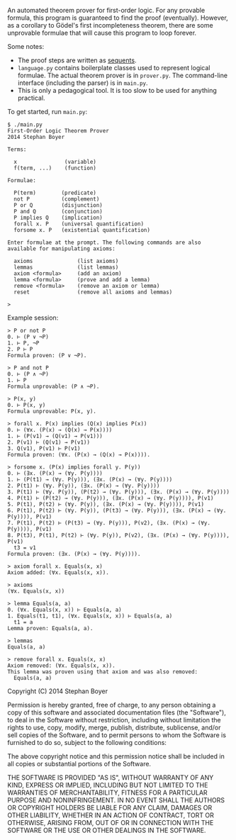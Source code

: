 An automated theorem prover for first-order logic. For any provable formula, this program is guaranteed to find the proof (eventually). However, as a corollary to Gödel's first incompleteness theorem, there are some unprovable formulae that will cause this program to loop forever.

Some notes:

* The proof steps are written as [sequents](http://en.wikipedia.org/wiki/Sequent).
* `language.py` contains boilerplate classes used to represent logical formulae. The actual theorem prover is in `prover.py`. The command-line interface (including the parser) is in `main.py`.
* This is only a pedagogical tool. It is too slow to be used for anything practical.

To get started, run `main.py`:

    $ ./main.py
    First-Order Logic Theorem Prover
    2014 Stephan Boyer

    Terms:

      x               (variable)
      f(term, ...)    (function)

    Formulae:

      P(term)        (predicate)
      not P          (complement)
      P or Q         (disjunction)
      P and Q        (conjunction)
      P implies Q    (implication)
      forall x. P    (universal quantification)
      forsome x. P   (existential quantification)

    Enter formulae at the prompt. The following commands are also available for manipulating axioms:

      axioms              (list axioms)
      lemmas              (list lemmas)
      axiom <formula>     (add an axiom)
      lemma <formula>     (prove and add a lemma)
      remove <formula>    (remove an axiom or lemma)
      reset               (remove all axioms and lemmas)

    >

Example session:

    > P or not P
    0. ⊢ (P ∨ ¬P)
    1. ⊢ P, ¬P
    2. P ⊢ P
    Formula proven: (P ∨ ¬P).

    > P and not P
    0. ⊢ (P ∧ ¬P)
    1. ⊢ P
    Formula unprovable: (P ∧ ¬P).

    > P(x, y)
    0. ⊢ P(x, y)
    Formula unprovable: P(x, y).

    > forall x. P(x) implies (Q(x) implies P(x))
    0. ⊢ (∀x. (P(x) → (Q(x) → P(x))))
    1. ⊢ (P(v1) → (Q(v1) → P(v1)))
    2. P(v1) ⊢ (Q(v1) → P(v1))
    3. Q(v1), P(v1) ⊢ P(v1)
    Formula proven: (∀x. (P(x) → (Q(x) → P(x)))).

    > forsome x. (P(x) implies forall y. P(y))
    0. ⊢ (∃x. (P(x) → (∀y. P(y))))
    1. ⊢ (P(t1) → (∀y. P(y))), (∃x. (P(x) → (∀y. P(y))))
    2. P(t1) ⊢ (∀y. P(y)), (∃x. (P(x) → (∀y. P(y))))
    3. P(t1) ⊢ (∀y. P(y)), (P(t2) → (∀y. P(y))), (∃x. (P(x) → (∀y. P(y))))
    4. P(t1) ⊢ (P(t2) → (∀y. P(y))), (∃x. (P(x) → (∀y. P(y)))), P(v1)
    5. P(t1), P(t2) ⊢ (∀y. P(y)), (∃x. (P(x) → (∀y. P(y)))), P(v1)
    6. P(t1), P(t2) ⊢ (∀y. P(y)), (P(t3) → (∀y. P(y))), (∃x. (P(x) → (∀y. P(y)))), P(v1)
    7. P(t1), P(t2) ⊢ (P(t3) → (∀y. P(y))), P(v2), (∃x. (P(x) → (∀y. P(y)))), P(v1)
    8. P(t3), P(t1), P(t2) ⊢ (∀y. P(y)), P(v2), (∃x. (P(x) → (∀y. P(y)))), P(v1)
      t3 = v1
    Formula proven: (∃x. (P(x) → (∀y. P(y)))).

    > axiom forall x. Equals(x, x)
    Axiom added: (∀x. Equals(x, x)).

    > axioms
    (∀x. Equals(x, x))

    > lemma Equals(a, a)
    0. (∀x. Equals(x, x)) ⊢ Equals(a, a)
    1. Equals(t1, t1), (∀x. Equals(x, x)) ⊢ Equals(a, a)
      t1 = a
    Lemma proven: Equals(a, a).

    > lemmas
    Equals(a, a)

    > remove forall x. Equals(x, x)
    Axiom removed: (∀x. Equals(x, x)).
    This lemma was proven using that axiom and was also removed:
      Equals(a, a)

Copyright (C) 2014 Stephan Boyer

Permission is hereby granted, free of charge, to any person obtaining a copy of this software and associated documentation files (the "Software"), to deal in the Software without restriction, including without limitation the rights to use, copy, modify, merge, publish, distribute, sublicense, and/or sell copies of the Software, and to permit persons to whom the Software is furnished to do so, subject to the following conditions:

The above copyright notice and this permission notice shall be included in all copies or substantial portions of the Software.

THE SOFTWARE IS PROVIDED "AS IS", WITHOUT WARRANTY OF ANY KIND, EXPRESS OR IMPLIED, INCLUDING BUT NOT LIMITED TO THE WARRANTIES OF MERCHANTABILITY, FITNESS FOR A PARTICULAR PURPOSE AND NONINFRINGEMENT. IN NO EVENT SHALL THE AUTHORS OR COPYRIGHT HOLDERS BE LIABLE FOR ANY CLAIM, DAMAGES OR OTHER LIABILITY, WHETHER IN AN ACTION OF CONTRACT, TORT OR OTHERWISE, ARISING FROM, OUT OF OR IN CONNECTION WITH THE SOFTWARE OR THE USE OR OTHER DEALINGS IN THE SOFTWARE.